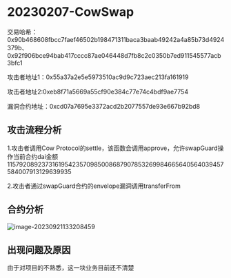 # 20230207-CowSwap

交易哈希：0x90b468608fbcc7faef46502b198471311baca3baab49242a4a85b73d4924379b、0x92f906bce94bab417cccc87ae046448d7fb8c2c0350b7ed911545577acb3bfc1

攻击者地址1：0x55a37a2e5e5973510ac9d9c723aec213fa161919

攻击者地址2:0xeb8f71a5669a55cf90e384c77e74c4bdf9ae7754

漏洞合约地址：0xcd07a7695e3372acd2b2077557de93e667b92bd8



## 攻击流程分析

1.攻击者调用Cow Protocol的settle，该函数会调用approve，允许swapGuard操作当前合约dai金额115792089237316195423570985008687907853269984665640564039457584007913129639935

2.攻击者通过swapGuard合约的envelope漏洞调用transferFrom



## 合约分析

![image-20230921133208459](https://pic.gksec.com/20230921/650bd55936e51.png)

## 出现问题及原因

由于对项目的不熟悉，这一块业务目前还不清楚